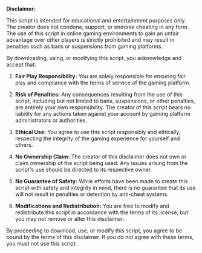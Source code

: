**Disclaimer:**

This script is intended for educational and entertainment purposes only. The creator does not condone, support, or endorse cheating in any form. The use of this script in online gaming environments to gain an unfair advantage over other players is strictly prohibited and may result in penalties such as bans or suspensions from gaming platforms.

By downloading, using, or modifying this script, you acknowledge and accept that:

1. **Fair Play Responsibility:** You are solely responsible for ensuring fair play and compliance with the terms of service of the gaming platform.
   
2. **Risk of Penalties:** Any consequences resulting from the use of this script, including but not limited to bans, suspensions, or other penalties, are entirely your own responsibility. The creator of this script bears no liability for any actions taken against your account by gaming platform administrators or authorities.

3. **Ethical Use:** You agree to use this script responsibly and ethically, respecting the integrity of the gaming experience for yourself and others.

4. **No Ownership Claim:** The creator of this disclaimer does not own or claim ownership of the script being used. Any issues arising from the script's use should be directed to its respective owner.

5. **No Guarantee of Safety:** While efforts have been made to create this script with safety and integrity in mind, there is no guarantee that its use will not result in penalties or detection by anti-cheat systems.

6. **Modifications and Redistribution:** You are free to modify and redistribute this script in accordance with the terms of its license, but you may not remove or alter this disclaimer.

By proceeding to download, use, or modify this script, you agree to be bound by the terms of this disclaimer. If you do not agree with these terms, you must not use this script.
